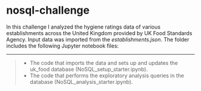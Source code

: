 # nosql-challenge
In this challenge I analyzed the hygiene ratings data of various establishments across the United Kingdom provided by UK Food Standards Agency. Input data was imported from the *establishments.json*. The folder includes the following Jupyter notebook files:

--------------
> - The code that imports the data and sets up and updates the uk_food database (NoSQL_setup_starter.ipynb).
> - The code that performs the exploratory analysis queries in the database (NoSQL_analysis_starter.ipynb).
